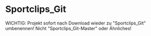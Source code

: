 # Sportclips_Git

WICHTIG: Projekt sofort nach Download wieder zu "Sportclips_Git" umbenennen! Nicht "Sportclips_Git-Master" oder Ähnliches!
